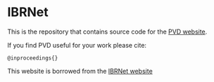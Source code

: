 # IBRNet

This is the repository that contains source code for the [PVD website](https://skfang.github.io/PVD).

If you find PVD useful for your work please cite:
```
@inproceedings{}
```
This website is borrowed from the [IBRNet website](https://ibrnet.github.io)
